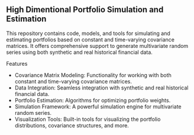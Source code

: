 ## High Dimentional Portfolio Simulation and Estimation

This repository contains code, models, and tools for simulating and estimating portfolios based on constant and time-varying covariance matrices. It offers comprehensive support to generate multivariate random series using both synthetic and real historical financial data.

Features
 - Covariance Matrix Modeling: Functionality for working with both constant and time-varying covariance matrices.
 - Data Integration: Seamless integration with synthetic and real historical financial data.
 - Portfolio Estimation: Algorithms for optimizing portfolio weights.
 - Simulation Framework: A powerful simulation engine for multivariate random series.
 - Visualization Tools: Built-in tools for visualizing the portfolio distributions, covariance structures, and more.
